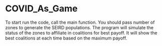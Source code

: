 # COVID_As_Game


To start run the code, call the main function. You should pass number of zones to generate the SEIRD populations.
The program will simulate the status of the zones to affiliate in coalitions for best payoff. 
It will show the best coalitions at each time based on the maximum payoff.

